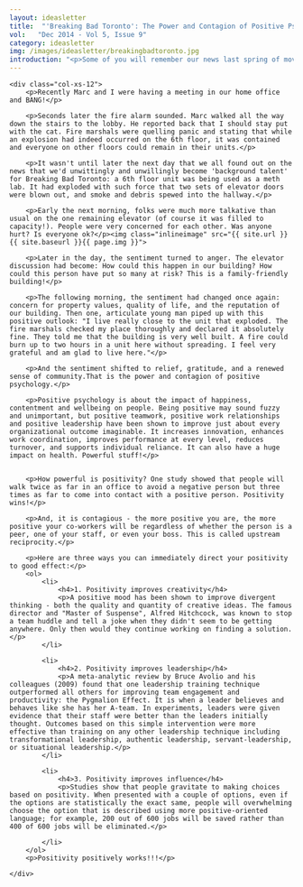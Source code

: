 ```yaml
---
layout: ideasletter
title:  "'Breaking Bad Toronto': The Power and Contagion of Positive Psychology"
vol:   "Dec 2014 - Vol 5, Issue 9"
category: ideasletter
img: /images/ideasletter/breakingbadtoronto.jpg
introduction: "<p>Some of you will remember our news last spring of moving home and business to Liberty Village Toronto. In short, we love it: the vibrancy, the vibe, the friendliness. However, it isn't without incident. This last one both made the news AND inspired this ideasletter. To you all, happy holidays and happy new year!</p><p>Warmly,</p><p>Samantha and Dr. Marc Hurwitz</p>"
---
```

<div class="col-xs-12">

	<div class="col-xs-12">
		<p>Recently Marc and I were having a meeting in our home office and BANG!</p>
	 
		<p>Seconds later the fire alarm sounded. Marc walked all the way down the stairs to the lobby. He reported back that I should stay put with the cat. Fire marshals were quelling panic and stating that while an explosion had indeed occurred on the 6th floor, it was contained and everyone on other floors could remain in their units.</p>
		 
		<p>It wasn't until later the next day that we all found out on the news that we'd unwittingly and unwillingly become 'background talent' for Breaking Bad Toronto: a 6th floor unit was being used as a meth lab. It had exploded with such force that two sets of elevator doors were blown out, and smoke and debris spewed into the hallway.</p>
		   
		<p>Early the next morning, folks were much more talkative than usual on the one remaining elevator (of course it was filled to capacity!). People were very concerned for each other. Was anyone hurt? Is everyone ok?</p><img class="inlineimage" src="{{ site.url }}{{ site.baseurl }}{{ page.img }}">
		 
		<p>Later in the day, the sentiment turned to anger. The elevator discussion had become: How could this happen in our building? How could this person have put so many at risk? This is a family-friendly building!</p>
		 
		<p>The following morning, the sentiment had changed once again: concern for property values, quality of life, and the reputation of our building. Then one, articulate young man piped up with this positive outlook: "I live really close to the unit that exploded. The fire marshals checked my place thoroughly and declared it absolutely fine. They told me that the building is very well built. A fire could burn up to two hours in a unit here without spreading. I feel very grateful and am glad to live here."</p>
		 
		<p>And the sentiment shifted to relief, gratitude, and a renewed sense of community.That is the power and contagion of positive psychology.</p>
		 
		<p>Positive psychology is about the impact of happiness, contentment and wellbeing on people. Being positive may sound fuzzy and unimportant, but positive teamwork, positive work relationships and positive leadership have been shown to improve just about every organizational outcome imaginable. It increases innovation, enhances work coordination, improves performance at every level, reduces turnover, and supports individual reliance. It can also have a huge impact on health. Powerful stuff!</p>

		 
		<p>How powerful is positivity? One study showed that people will walk twice as far in an office to avoid a negative person but three times as far to come into contact with a positive person. Positivity wins!</p>
		 
		<p>And, it is contagious - the more positive you are, the more positive your co-workers will be regardless of whether the person is a peer, one of your staff, or even your boss. This is called upstream reciprocity.</p>
		 
		<p>Here are three ways you can immediately direct your positivity to good effect:</p>
		<ol>
			<li>
				<h4>1. Positivity improves creativity</h4>
				<p>A positive mood has been shown to improve divergent thinking - both the quality and quantity of creative ideas. The famous director and "Master of Suspense", Alfred Hitchcock, was known to stop a team huddle and tell a joke when they didn't seem to be getting anywhere. Only then would they continue working on finding a solution.</p>
			</li>

			<li>
				<h4>2. Positivity improves leadership</h4>
				<p>A meta-analytic review by Bruce Avolio and his colleagues (2009) found that one leadership training technique outperformed all others for improving team engagement and productivity: the Pygmalion Effect. It is when a leader believes and behaves like she has her A-team. In experiments, leaders were given evidence that their staff were better than the leaders initially thought. Outcomes based on this simple intervention were more effective than training on any other leadership technique including transformational leadership, authentic leadership, servant-leadership, or situational leadership.</p>
			</li>

			<li>
				<h4>3. Positivity improves influence</h4>
				<p>Studies show that people gravitate to making choices based on positivity. When presented with a couple of options, even if the options are statistically the exact same, people will overwhelming choose the option that is described using more positive-oriented language; for example, 200 out of 600 jobs will be saved rather than 400 of 600 jobs will be eliminated.</p>
		 
			</li>
		</ol>
		<p>Positivity positively works!!!</p>
		 
	</div>
</div>